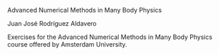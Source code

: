 Advanced Numerical Methods in Many Body Physics

Juan José Rodríguez Aldavero

Exercises for the Advanced Numerical Methods in Many Body Physics course offered by Amsterdam University.
